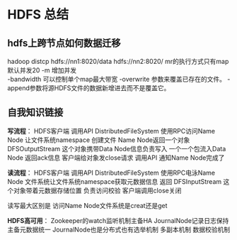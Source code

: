 # HDFS 总结

## hdfs上跨节点如何数据迁移
hadoop distcp hdfs://nn1:8020/data hdfs://nn2:8020/
mr的执行方式只有map 默认并发20 -m 增加并发   
-bandwidth 可以控制单个map最大带宽
-overwrite 参数来覆盖已存在的文件。
-append参数将源HDFS文件的数据新增进去而不是覆盖它。

## 自我知识链接
**写流程**：
HDFS客户端 调用API DistributedFileSystem 使用RPC访问Name Node 让文件系统namespace 创建文件 Name Node返回一个对象 DFSOutputStream 这个对象携带Data Node信息负责写入 一个一个包流入Data Node 返回ack信息 客户端给对象发close请求 调用API 通知Name Node完成了

**读流程**：
HDFS客户端 调用API DistributedFileSystem 使用RPC电泳Name Node 文件系统让文件系统namespace获取元数据信息 返回 DFSInputStream 这个对象带着元数据存储位置 负责访问校验 客户端调用close关闭

读写最大区别是 访问Name Node文件系统是creat还是get 

**HDFS高可用**：
Zookeeper的watch监听机制主备HA 
JournalNode记录日志保持主备元数据统一 
JournalNode也是分布式也有选举机制
多副本机制
数据校验机制